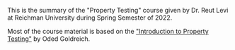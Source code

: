 This is the summary of the "Property Testing" course given by Dr. Reut Levi at Reichman University during Spring Semester of 2022.

Most of the course material is based on the ["Introduction to Property Testing"](https://www.wisdom.weizmann.ac.il/~oded/pt-intro.html) by Oded Goldreich.